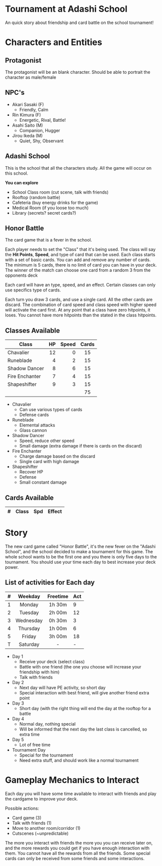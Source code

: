# Tournament at Adashi School 

An quick story about friendship and card battle on the school tournament!

# Characters and Entities

## Protagonist 

The protagonist will be an blank character.
Should be able to portrait the character as male/female

## NPC's

- Akari Sasaki (F)
  - Friendly, Calm
- Rin Kimura (F)
  - Energetic, Rival, Battle!
- Asahi Saito (M)
  - Companion, Hugger
- Jirou Ikeda (M)
  - Quiet, Shy, Observant

## Adashi School

This is the school that all the characters study.
All the game will occur on this school.

**You can explore**
- School Class room (cut scene, talk with friends)
- Rooftop (random battle)
- Cafeteria (buy energy drinks for the game)
- Medical Room (if you loose too much)
- Library (secrets? secret cards?)

## Honor Battle

The card game that is a fever in the school.

Each player needs to set the "Class" that it's being used.
The class will say the **Hit Points**, **Speed**, and type of card that can be used.
Each class starts with a set of basic cards. You can add and remove any number of cards. 
The minimum is 5 cards, there is no limit of card you can have in your deck. 
The winner of the match can choose one card from a random 3 from the opponents deck

Each card will have an type, speed, and an effect.
Certain classes can only use specifics type of cards.

Each turn you draw 3 cards, and use a single card. All the other cards are discard.
The combination of card speed and class speed with higher speed will activate the card first.
At any point that a class have zero hitpoints, it loses. You cannot have more hitpoints than the stated in the class hitpoints.

## Classes Available

|Class         |HP|Speed|Cards|
|--------------|-:|----:|:---:|
|Chavalier     |12|    0| 15  |
|Runeblade     | 4|    2| 15  |
|Shadow Dancer | 8|    6| 15  |
|Fire Enchanter| 7|    4| 15  |
|Shapeshifter  | 9|    3| 15  |
|              |  |     | 75  |

- Chavalier
  - Can use various types of cards
  - Defense cards
- Runeblade
  - Elemental attacks
  - Glass cannon
- Shadow Dancer
  - Speed, reduce other speed
  - Small damage (extra damage if there is cards on the discard)
- Fire Enchanter
  - Charge damage based on the discard
  - Single card with high damage
- Shapeshifter
  - Recover HP
  - Defense
  - Small constant damage

## Cards Available

|#|Class|Spd|Effect|
|-|:---:|:-:|------|

# Story

The new card game called "Honor Battle", it's the new fever on the "Adashi School", and the school decided to make a tournament for this game. The whole school wants to be the first one and you there is only five days to the tournament. You should use your time each day to best increase your deck power. 


## List of activities for Each day

| # | Weekday |Freetime|Act|
|---|:-------:|:------:|---|
| 1 | Monday  | 1h 30m |9  | 
| 2 | Tuesday | 2h 00m |12 |
| 3 |Wednesday| 0h 30m |3  |
| 4 |Thursday | 1h 00m |6  |
| 5 | Friday  | 3h 00m |18 |
| T |Saturday |   -    |-  | 

- Day 1 
  - Receive your deck (select class)
  - Battle with one friend (the one you choose will increase your friendship with him)
  - Talk with friends
- Day 2 
  - Next day will have PE activity, so short day
  - Special interaction with best friend, will give another friend extra point
- Day 3
  - Short day (with the right thing will end the day at the rooftop for a battle
- Day 4 
  - Normal day, nothing special
  - Will be informed that the next day the last class is cancelled, so extra time
- Day 5
  - Lot of free time
- Tournament Day 
  - Special for the tournament
  - Need extra stuff, and should work like a normal tournament
  
# Gameplay Mechanics to Interact

Each day you will have some time available to interact with friends and play the cardgame to improve your deck.

Possible actions:
- Card game (3)
- Talk with friends (1)
- Move to another room/corridor (1)
- Cutscenes (~unpredictable)

The more you interact with friends the more you you can receive later on, and the more rewards you could get if you have enough interaction with them. You cannot have all the rewards from all the friends. Some special cards can only be received from some friends and some interactions.

